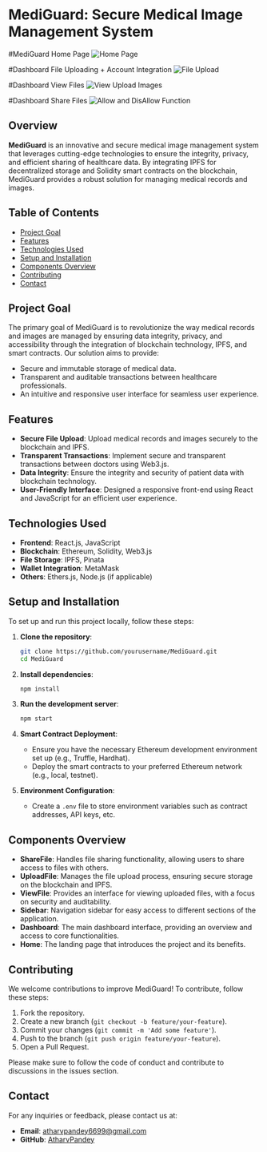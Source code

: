 # MediGuard: Secure Medical Image Management System

#MediGuard Home Page
![Home Page](https://drive.google.com/uc?export=download&id=1gCH3lAav8rUY-84fWFAmUTVqdZ6NatXO)

#Dashboard File Uploading + Account Integration
![File Upload](https://drive.google.com/uc?export=download&id=1ogvCBSLiXCV-x9MgO9rFo_MmTwCDyrz0)

#Dashboard View Files
![View Upload Images](https://drive.google.com/uc?export=download&id=1GhhFDUPwKJGaCMh-VEuejRbxYD87eO6Q)

#Dashboard Share Files 
![Allow and DisAllow Function](https://drive.google.com/uc?export=download&id=1l3xRhaeUFVXwNCa6L81YuA-Gg2-O2gJA)




## Overview

**MediGuard** is an innovative and secure medical image management system that leverages cutting-edge technologies to ensure the integrity, privacy, and efficient sharing of healthcare data. By integrating IPFS for decentralized storage and Solidity smart contracts on the blockchain, MediGuard provides a robust solution for managing medical records and images.

## Table of Contents

- [Project Goal](#project-goal)
- [Features](#features)
- [Technologies Used](#technologies-used)
- [Setup and Installation](#setup-and-installation)
- [Components Overview](#components-overview)
- [Contributing](#contributing)
- [Contact](#contact)

## Project Goal

The primary goal of MediGuard is to revolutionize the way medical records and images are managed by ensuring data integrity, privacy, and accessibility through the integration of blockchain technology, IPFS, and smart contracts. Our solution aims to provide:

- Secure and immutable storage of medical data.
- Transparent and auditable transactions between healthcare professionals.
- An intuitive and responsive user interface for seamless user experience.

## Features

- **Secure File Upload**: Upload medical records and images securely to the blockchain and IPFS.
- **Transparent Transactions**: Implement secure and transparent transactions between doctors using Web3.js.
- **Data Integrity**: Ensure the integrity and security of patient data with blockchain technology.
- **User-Friendly Interface**: Designed a responsive front-end using React and JavaScript for an efficient user experience.

## Technologies Used

- **Frontend**: React.js, JavaScript
- **Blockchain**: Ethereum, Solidity, Web3.js
- **File Storage**: IPFS, Pinata
- **Wallet Integration**: MetaMask
- **Others**: Ethers.js, Node.js (if applicable)

## Setup and Installation

To set up and run this project locally, follow these steps:

1. **Clone the repository**:

   ```bash
   git clone https://github.com/yourusername/MediGuard.git
   cd MediGuard
   ```

2. **Install dependencies**:

   ```bash
   npm install
   ```

3. **Run the development server**:

   ```bash
   npm start
   ```

4. **Smart Contract Deployment**:

   - Ensure you have the necessary Ethereum development environment set up (e.g., Truffle, Hardhat).
   - Deploy the smart contracts to your preferred Ethereum network (e.g., local, testnet).

5. **Environment Configuration**:
   - Create a `.env` file to store environment variables such as contract addresses, API keys, etc.

## Components Overview

- **ShareFile**: Handles file sharing functionality, allowing users to share access to files with others.
- **UploadFile**: Manages the file upload process, ensuring secure storage on the blockchain and IPFS.
- **ViewFile**: Provides an interface for viewing uploaded files, with a focus on security and auditability.
- **Sidebar**: Navigation sidebar for easy access to different sections of the application.
- **Dashboard**: The main dashboard interface, providing an overview and access to core functionalities.
- **Home**: The landing page that introduces the project and its benefits.

## Contributing

We welcome contributions to improve MediGuard! To contribute, follow these steps:

1. Fork the repository.
2. Create a new branch (`git checkout -b feature/your-feature`).
3. Commit your changes (`git commit -m 'Add some feature'`).
4. Push to the branch (`git push origin feature/your-feature`).
5. Open a Pull Request.

Please make sure to follow the code of conduct and contribute to discussions in the issues section.


## Contact

For any inquiries or feedback, please contact us at:

- **Email**: atharvpandey6699@gmail.com
- **GitHub**: [AtharvPandey](https://github.com/AtharvPandey)
